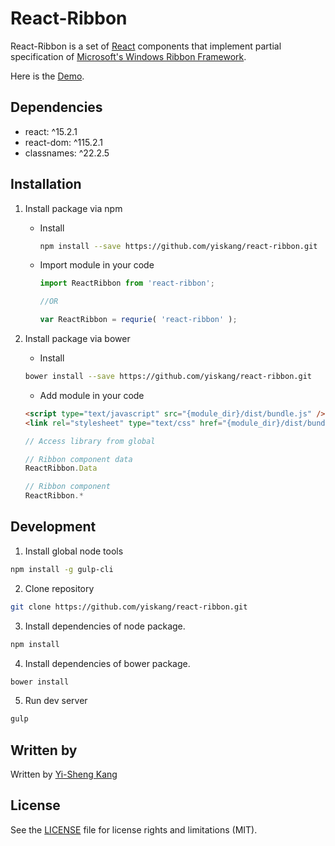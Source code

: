 # React-Ribbon

React-Ribbon is a set of [React](http://facebook.github.io/react/) components that implement partial specification of [Microsoft's Windows Ribbon Framework](https://msdn.microsoft.com/zh-tw/library/windows/desktop/dd316910).

Here is the [Demo](http://yiskang.github.io/react-ribbon/).

## Dependencies

- react: ^15.2.1
- react-dom: ^115.2.1
- classnames: ^22.2.5

## Installation

1. Install package via npm

   - Install

		```bash
		npm install --save https://github.com/yiskang/react-ribbon.git
		```

   - Import module in your code

		```javascript
		import ReactRibbon from 'react-ribbon';

		//OR

		var ReactRibbon = requrie( 'react-ribbon' );
		```

2. Install package via bower

    - Install

    ```bash
    bower install --save https://github.com/yiskang/react-ribbon.git
    ```

    - Add module in your code

    ```html
    <script type="text/javascript" src="{module_dir}/dist/bundle.js" />
    <link rel="stylesheet" type="text/css" href="{module_dir}/dist/bundle.css" />
    ```

    ```javascript
    // Access library from global

    // Ribbon component data
    ReactRibbon.Data

    // Ribbon component
    ReactRibbon.*
    ```

## Development

1.  Install global node tools

  ```bash
  npm install -g gulp-cli
  ```

2.  Clone repository

  ```bash
  git clone https://github.com/yiskang/react-ribbon.git
  ```

3.  Install dependencies of node package.

  ```bash
  npm install
  ```

4.  Install dependencies of bower package.

  ```bash
  bower install
  ```

5.  Run dev server

  ```bash
  gulp
  ```

## Written by
Written by [Yi-Sheng Kang](https://www.facebook.com/yisheng.kang)

## License

See the [LICENSE](LICENSE) file for license rights and limitations (MIT).
